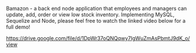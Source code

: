 Bamazon - a back end node application that employees and managers can update, add, order or view low stock inventory.
Implementing MySQL, Sequelize and Node, please feel free to watch the linked video below for a full demo!

https://drive.google.com/file/d/1DpWr37oQNQqwy7IgWuZmAsPbmtJ9dK_o/view
